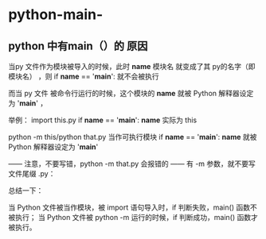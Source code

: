 # python-main-
## python 中有main（）的 原因

当py 文件作为模块被导入的时候，此时  __name__  模块名 就变成了其 py的名字（即模块名） ，则 if __name__ == '__main__': 就不会被执行

而当 py 文件 被命令行运行的时候，这个模块的 __name__ 就被 Python 解释器设定为 '__main__' ，

举例：
import this.py
   if __name__ == '__main__':      __name__ 实际为 this
   
python -m this/python that.py
   当作可执行模块
   if __name__ == '__main__':      __name__ 就被 Python 解释器设定为 '__main__'
   
—— 注意，不要写错，python -m that.py 会报错的 —— 有 -m 参数，就不要写文件尾缀 .py：



总结一下：

当 Python 文件被当作模块，被 import 语句导入时，if 判断失败，main() 函数不被执行；
当 Python 文件被 python -m 运行的时候，if 判断成功，main() 函数才被执行。
